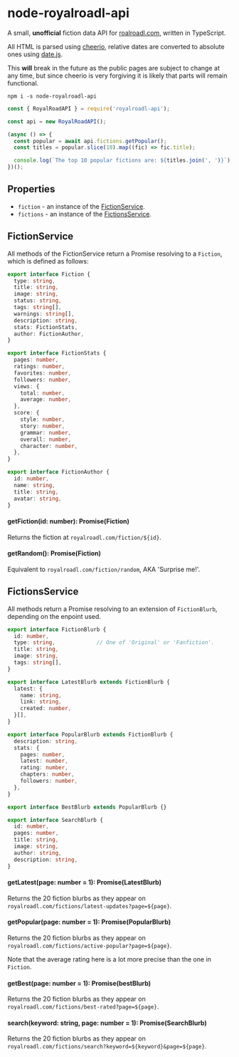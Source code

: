 # node-royalroadl-api

A small, __unofficial__ fiction data API for [roalroadl.com](https://royalroadl.com), 
written in TypeScript.

All HTML is parsed using [cheerio](https://github.com/cheeriojs/cheerio), relative 
dates are converted to absolute ones using [date.js](https://github.com/matthewmueller/date).

This __will__ break in the future as the public pages are subject to change at any time, 
but since cheerio is very forgiving it is likely that parts will remain functional.

```
npm i -s node-royalroadl-api
```

```javascript
const { RoyalRoadAPI } = require('royalroadl-api');

const api = new RoyalRoadAPI();

(async () => {
  const popular = await api.fictions.getPopular();
  const titles = popular.slice(10).map((fic) => fic.title);

  console.log(`The top 10 popular fictions are: ${titles.join(', ')}`);
})();
```

## Properties

- `fiction` - an instance of the [FictionService](#FictionService).
- `fictions` - an instance of the [FictionsService](#FictionsService).

## FictionService

All methods of the FictionService return a Promise resolving to a 
`Fiction`, which is defined as follows: 

```typescript
export interface Fiction {
  type: string,
  title: string,
  image: string,
  status: string,
  tags: string[],
  warnings: string[],
  description: string,
  stats: FictionStats,
  author: FictionAuthor,
}

export interface FictionStats {
  pages: number,
  ratings: number,
  favorites: number,
  followers: number,
  views: {
    total: number,
    average: number,
  },
  score: {
    style: number,
    story: number,
    grammar: number,
    overall: number,
    character: number,
  },
}

export interface FictionAuthor {
  id: number,
  name: string,
  title: string,
  avatar: string,
}
```

#### getFiction(id: number): Promise(Fiction)

Returns the fiction at `royalroadl.com/fiction/${id}`. 

#### getRandom(): Promise(Fiction)

Equivalent to `royalroadl.com/fiction/random`, AKA 'Surprise me!'.

## FictionsService

All methods return a Promise resolving to an extension of `FictionBlurb`, 
depending on the enpoint used.

```typescript
export interface FictionBlurb {
  id: number,
  type: string,             // One of 'Original' or 'Fanfiction'.
  title: string,
  image: string,
  tags: string[],
}

export interface LatestBlurb extends FictionBlurb {
  latest: {
    name: string,
    link: string,
    created: number,
  }[],
}

export interface PopularBlurb extends FictionBlurb {
  description: string,
  stats: {
    pages: number,
    latest: number,
    rating: number,
    chapters: number,
    followers: number,
  },
}

export interface BestBlurb extends PopularBlurb {}

export interface SearchBlurb {
  id: number,
  pages: number,
  title: string,
  image: string,
  author: string,
  description: string,
}
```

#### getLatest(page: number = 1): Promise(LatestBlurb)

Returns the 20 fiction blurbs as they appear on 
`royalroadl.com/fictions/latest-updates?page=${page}`.

#### getPopular(page: number = 1): Promise(PopularBlurb)

Returns the 20 fiction blurbs as they appear on 
`royalroadl.com/fictions/active-popular?page=${page}`.

Note that the average rating here is a lot more precise than the one in `Fiction`. 

#### getBest(page: number = 1): Promise(bestBlurb)

Returns the 20 fiction blurbs as they appear on 
`royalroadl.com/fictions/best-rated?page=${page}`.

#### search(keyword: string, page: number = 1): Promise(SearchBlurb)

Returns the 20 fiction blurbs as they appear on 
`royalroadl.com/fictions/search?keyword=${keyword}&page=${page}`.